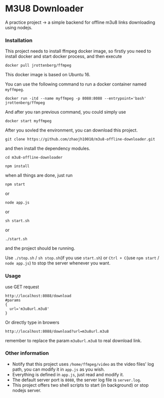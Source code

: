 # M3U8 Downloader
A practice project -> a simple backend for offline m3u8 links downloading using nodejs.

### Installation
This project needs to install ffmpeg docker image, so firstly you need to install docker and start docker process, and then execute
```
docker pull jrottenberg/ffmpeg
```
This docker image is based on Ubuntu 16.

You can use the following command to run a docker container named `myffmpeg`.
```
docker run -itd --name myffmpeg -p 8088:8088 --entrypoint='bash' jrottenberg/ffmpeg
```
And after you ran previous command, you could simply use
```
docker start myffmpeg
```

After you sovled the environment, you can download this project.
```
git clone https://github.com/zhaojh10010/m3u8-offline-downloader.git
```
and then install the dependency modules.
```
cd m3u8-offline-downloader
```
```
npm install
```
when all things are done, just run
```
npm start
```
or
```
node app.js
```
or
```
sh start.sh
```
or
```
./start.sh
```
and the project should be running.

Use `./stop.sh` / `sh stop.sh`(if you use `start.sh`) or `Ctrl + C`(use `npm start` / `node app.js`) to stop the server whenever you want.

### Usage
use GET request
```
http://localhost:8088/download
#params
{
  url='m3u8url.m3u8'
}
```

Or directly type in browers
```
http://localhost:8088/download?url=m3u8url.m3u8
```

remember to replace the param `m3u8url.m3u8` to real download link.

### Other information
- Notify that this project uses `/home/ffmpeg/video` as the video files' log path, you can modify it in `app.js` as you wish.
- Everything is defined in `app.js`, just read and modify it.
- The default server port is `8088`, the server log file is `server.log`.
- This project offers two shell scripts to start (in background) or stop nodejs server.
